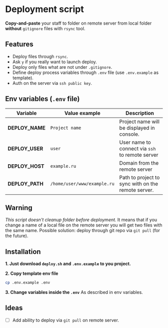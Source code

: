 # Deployment script
**Copy-and-paste** your staff to folder on remote server from local folder **without** `gitignore` files with `rsync` tool.

## Features
- Deploy files through `rsync`.
- Ask `y` if you really want to launch deploy.
- Deploy only files what are not under `.gitignore`.
- Define deploy process variables through `.env` file (use `.env.example` as template).
- Auth on the server via `ssh public key`.


## Env variables (`.env` file)
|Variable|Value example|Description|
|---|---|---|
|**DEPLOY_NAME**|`Project name`|Project name will be displayed in console.|
|**DEPLOY_USER**|`user`|User name to connect via `ssh` to remote server|
|**DEPLOY_HOST**|`example.ru`|Domain from the remote server|
|**DEPLOY_PATH**|`/home/user/www/example.ru`|Path to project to sync with on the remote server.|

## Warning
*This script doesn't cleanup folder before deployment.*
It means that if you change a name of a local file on the remote server you will get two files with the same name.
Possible solution: deploy through git repo via `git pull` (for the future).

## Installation

**1. Just download `deploy.sh` and `.env.example` to you project.**

**2. Copy template env file**
```bash
cp .env.example .env
``` 

**3. Change variables inside the `.env`**
As described in env variables.


## Ideas
- [ ] Add ability to deploy via `git pull` on remote server. 
